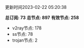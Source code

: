 更新时间2023-02-22 05:20:38

**总订阅: 73**
**总节点: 897**
**有效节点: 258**
- v2ray节点: 178
- ss节点: 78
- trojan节点: 2
